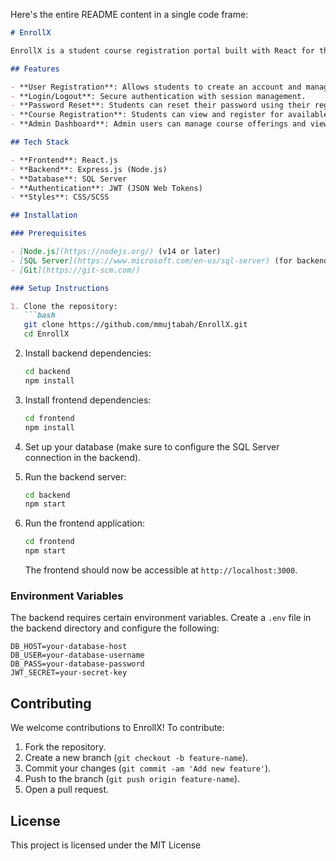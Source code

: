 Here's the entire README content in a single code frame:

```markdown
# EnrollX

EnrollX is a student course registration portal built with React for the frontend and Express for the backend. It allows users to register, log in, and manage their courses efficiently. The system features secure authentication, a user-friendly interface, and a robust database to store student information.

## Features

- **User Registration**: Allows students to create an account and manage their profile.
- **Login/Logout**: Secure authentication with session management.
- **Password Reset**: Students can reset their password using their registered email.
- **Course Registration**: Students can view and register for available courses.
- **Admin Dashboard**: Admin users can manage course offerings and view registered students.

## Tech Stack

- **Frontend**: React.js
- **Backend**: Express.js (Node.js)
- **Database**: SQL Server
- **Authentication**: JWT (JSON Web Tokens)
- **Styles**: CSS/SCSS

## Installation

### Prerequisites

- [Node.js](https://nodejs.org/) (v14 or later)
- [SQL Server](https://www.microsoft.com/en-us/sql-server) (for backend)
- [Git](https://git-scm.com/)

### Setup Instructions

1. Clone the repository:
   ```bash
   git clone https://github.com/mmujtabah/EnrollX.git
   cd EnrollX
   ```

2. Install backend dependencies:
   ```bash
   cd backend
   npm install
   ```

3. Install frontend dependencies:
   ```bash
   cd frontend
   npm install
   ```

4. Set up your database (make sure to configure the SQL Server connection in the backend).

5. Run the backend server:
   ```bash
   cd backend
   npm start
   ```

6. Run the frontend application:
   ```bash
   cd frontend
   npm start
   ```

   The frontend should now be accessible at `http://localhost:3000`.

### Environment Variables

The backend requires certain environment variables. Create a `.env` file in the backend directory and configure the following:

```
DB_HOST=your-database-host
DB_USER=your-database-username
DB_PASS=your-database-password
JWT_SECRET=your-secret-key
```

## Contributing

We welcome contributions to EnrollX! To contribute:

1. Fork the repository.
2. Create a new branch (`git checkout -b feature-name`).
3. Commit your changes (`git commit -am 'Add new feature'`).
4. Push to the branch (`git push origin feature-name`).
5. Open a pull request.

## License

This project is licensed under the MIT License